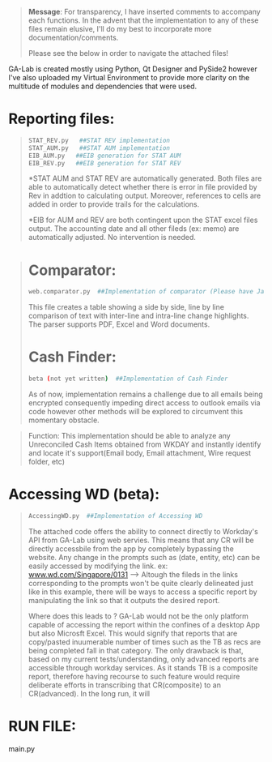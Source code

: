 

> **Message**: For transparency, I have inserted comments to accompany each functions. In the advent that the implementation to any of these files remain elusive, I'll do my best to incorporate more documentation/comments.
> 
> Please see the below in order to navigate the attached files!



GA-Lab is created mostly using Python, Qt Designer and PySide2 however I've also uploaded my Virtual Environment to provide more clarity on the multitude of modules and dependencies that were used.

# Reporting files:
> ```sh
> STAT_REV.py   ##STAT REV implementation 
> STAT_AUM.py   ##STAT AUM implementation
> EIB_AUM.py   ##EIB generation for STAT AUM 
> EIB_REV.py   ##EIB generation for STAT REV
> ```
>*STAT AUM and STAT REV are automatically generated. Both files are able to automatically detect whether there is error in file provided by Rev in addtion to calculating output. Moreover, references to cells are added in order to provide trails for the calculations.
>
> *EIB for AUM and REV are both contingent upon the STAT excel files output. The accounting date and all other fileds (ex: memo) are automatically adjusted. No intervention is needed.

> # Comparator:
> ```sh
> web.comparator.py  ##Implementation of comparator (Please have Java installed for use)
> 
> ```
> This file creates a table showing a side by side, line by line comparison of text with inter-line and intra-line change highlights. The parser supports PDF, Excel and Word documents.
> 
>  # Cash Finder:
> ```sh
> beta (not yet written)  ##Implementation of Cash Finder 
> 
> ```
>As of now, implementation remains a challenge due to all emails being encrypted consequently impeding direct access to outlook emails via code however other methods will be explored to circumvent this momentary obstacle.  

> Function: This implementation should be able to analyze any Unreconciled Cash Items obtained from WKDAY and instantly identify and locate it's support(Email body, Email attachment, Wire request folder, etc)
> 
# Accessing WD (beta):
> ```sh
> AccessingWD.py  ##Implementation of Accessing WD
> 
> ```
> The attached code offers the ability to connect directly to Workday's API from GA-Lab using web servies. This means that any CR will be directly accessbile from the app by completely bypassing the website. Any change in the prompts such as (date, entity, etc) can be easily accessed by modifying the link. 
> ex: www.wd.com/Singapore/0131 --> Altough the fileds in the links corresponding to the prompts won't be quite clearly delineated just like in this example, there will be ways to access a specific report by manipulating the link so that it outputs the desired report.
> 
> Where does this leads to ? 
> GA-Lab would not be the only platform capable of accessing the report within the confines of a desktop App but also Microsft Excel. This would signify that reports that are copy/pasted inuumerable number of times such as the TB as recs are being completed fall in that category. The only drawback is that, based on my current tests/understanding, only advanced reports are accessible through workday services. As it stands TB is a composite report, therefore having recourse to such feature would require deliberate efforts in transcribing that CR(composite) to an CR(advanced). In the long run, it will 

# RUN FILE:
main.py



